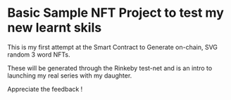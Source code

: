# Basic Sample NFT Project to test my new learnt skils

This is my first attempt at the Smart Contract to Generate on-chain, SVG random 3 word NFTs.

These will be generated through the Rinkeby test-net and is an intro to launching my real series 
with my daughter.

Appreciate the feedback !
